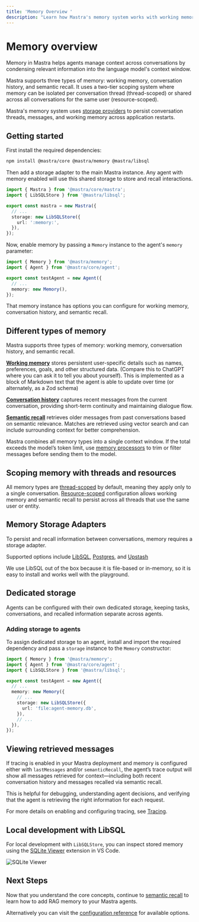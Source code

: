 ```yaml
---
title: 'Memory Overview '
description: "Learn how Mastra's memory system works with working memory, conversation history, and semantic recall."
---
```


# Memory overview

Memory in Mastra helps agents manage context across conversations by condensing relevant information into the language model's context window.

Mastra supports three types of memory: working memory, conversation history, and semantic recall. It uses a two-tier scoping system where memory can be isolated per conversation thread (thread-scoped) or shared across all conversations for the same user (resource-scoped).

Mastra's memory system uses [storage providers](#memory-storage-adapters) to persist conversation threads, messages, and working memory across application restarts.

## Getting started

First install the required dependencies:

```bash copy
npm install @mastra/core @mastra/memory @mastra/libsql
```

Then add a storage adapter to the main Mastra instance. Any agent with memory enabled will use this shared storage to store and recall interactions.

```typescript {6-8} filename="src/mastra/index.ts" showLineNumbers copy
import { Mastra } from '@mastra/core/mastra';
import { LibSQLStore } from '@mastra/libsql';

export const mastra = new Mastra({
  // ...
  storage: new LibSQLStore({
    url: ':memory:',
  }),
});
```

Now, enable memory by passing a `Memory` instance to the agent's `memory` parameter:

```typescript {3-5} filename="src/mastra/agents/test-agent.ts" showLineNumbers copy
import { Memory } from '@mastra/memory';
import { Agent } from '@mastra/core/agent';

export const testAgent = new Agent({
  // ...
  memory: new Memory(),
});
```

That memory instance has options you can configure for working memory, conversation history, and semantic recall.

## Different types of memory

Mastra supports three types of memory: working memory, conversation history, and semantic recall.

[**Working memory**](./working-memory) stores persistent user-specific details such as names, preferences, goals, and other structured data. (Compare this to ChatGPT where you can ask it to tell you about yourself). This is implemented as a block of Markdown text that the agent is able to update over time (or alternately, as a Zod schema)

[**Conversation history**](./conversation-history) captures recent messages from the current conversation, providing short-term continuity and maintaining dialogue flow.

[**Semantic recall**](./semantic-recall) retrieves older messages from past conversations based on semantic relevance. Matches are retrieved using vector search and can include surrounding context for better comprehension.

Mastra combines all memory types into a single context window. If the total exceeds the model’s token limit, use [memory processors](./memory-processors) to trim or filter messages before sending them to the model.

## Scoping memory with threads and resources

All memory types are [thread-scoped](./working-memory#thread-scoped-memory-default) by default, meaning they apply only to a single conversation. [Resource-scoped](./working-memory#resource-scoped-memory) configuration allows working memory and semantic recall to persist across all threads that use the same user or entity.

## Memory Storage Adapters

To persist and recall information between conversations, memory requires a storage adapter.

Supported options include [LibSQL](/examples/memory/memory-with-libsql), [Postgres](/examples/memory/memory-with-pg), and [Upstash](/examples/memory/memory-with-upstash)

We use LibSQL out of the box because it is file-based or in-memory, so it is easy to install and works well with the playground.

## Dedicated storage

Agents can be configured with their own dedicated storage, keeping tasks, conversations, and recalled information separate across agents.

### Adding storage to agents

To assign dedicated storage to an agent, install and import the required dependency and pass a `storage` instance to the `Memory` constructor:

```typescript {3, 9-11} filename="src/mastra/agents/test-agent.ts" showLineNumbers copy
import { Memory } from '@mastra/memory';
import { Agent } from '@mastra/core/agent';
import { LibSQLStore } from '@mastra/libsql';

export const testAgent = new Agent({
  // ...
  memory: new Memory({
    // ...
    storage: new LibSQLStore({
      url: 'file:agent-memory.db',
    }),
    // ...
  }),
});
```

## Viewing retrieved messages

If tracing is enabled in your Mastra deployment and memory is configured either with `lastMessages` and/or `semanticRecall`, the agent’s trace output will show all messages retrieved for context—including both recent conversation history and messages recalled via semantic recall.

This is helpful for debugging, understanding agent decisions, and verifying that the agent is retrieving the right information for each request.

For more details on enabling and configuring tracing, see [Tracing](../observability/tracing).

## Local development with LibSQL

For local development with `LibSQLStore`, you can inspect stored memory using the [SQLite Viewer](https://marketplace.visualstudio.com/items?itemName=qwtel.sqlite-viewer) extension in VS Code.

![SQLite Viewer](/img/memory/memory-sqlite-viewer.jpg)

## Next Steps

Now that you understand the core concepts, continue to [semantic recall](./semantic-recall) to learn how to add RAG memory to your Mastra agents.

Alternatively you can visit the [configuration reference](../../reference/memory/Memory) for available options.

